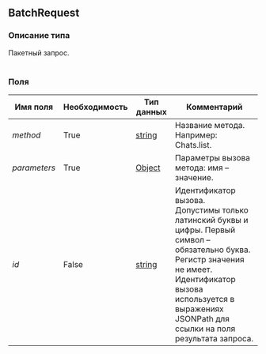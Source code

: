 
## BatchRequest

### Описание типа
Пакетный запрос.<br/><br/>
### Поля

| Имя поля | Необходимость | Тип данных | Комментарий |
|---|---|---|---|
|*method*|True|[string](/docs/types/string.md)|Название метода. Например: Chats.list.<br/>|
|*parameters*|True|[Object](/docs/types/Object.md)|Параметры вызова метода: имя – значение.<br/>|
|*id*|False|[string](/docs/types/string.md)|Идентификатор вызова.<br/>Допустимы только латинский буквы и цифры. Первый символ – обязательно буква. Регистр значения не имеет.<br/>Идентификатор вызова используется в выражениях JSONPath для ссылки на поля результата запроса.<br/>|
